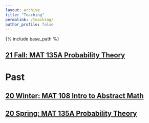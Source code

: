 ```yaml
---
layout: archive
title: "Teaching"
permalink: /teaching/
author_profile: false
---
```


{% include base_path %}

## [21 Fall: MAT 135A Probability Theory](../_teaching/MAT135A_21_Fall)


# Past
## [20 Winter: MAT 108 Intro to Abstract Math](../_teaching/MAT108_20_Winter)
## [20 Spring: MAT 135A Probability Theory](../_teaching/MAT135A_20_Spring)

<!-- {% for post in site.teaching reversed %}
  {% include archive-single.html %}
{% endfor %} -->
